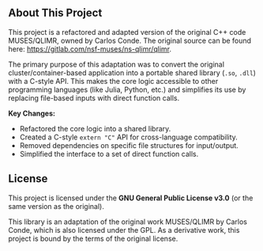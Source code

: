 ## About This Project

This project is a refactored and adapted version of the original C++ code MUSES/QLIMR, owned by Carlos Conde. The original source can be found here: https://gitlab.com/nsf-muses/ns-qlimr/qlimr.

The primary purpose of this adaptation was to convert the original cluster/container-based application into a portable shared library (`.so`, `.dll`) with a C-style API. This makes the core logic accessible to other programming languages (like Julia, Python, etc.) and simplifies its use by replacing file-based inputs with direct function calls.

**Key Changes:**
* Refactored the core logic into a shared library.
* Created a C-style `extern "C"` API for cross-language compatibility.
* Removed dependencies on specific file structures for input/output.
* Simplified the interface to a set of direct function calls.

## License

This project is licensed under the **GNU General Public License v3.0** (or the same version as the original).

This library is an adaptation of the original work MUSES/QLIMR by Carlos Conde, which is also licensed under the GPL. As a derivative work, this project is bound by the terms of the original license.